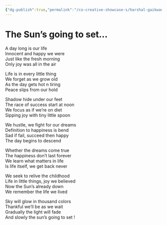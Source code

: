 ```yaml
---
{"dg-publish":true,"permalink":"/co-creative-showcase-s/harshal-gaikwad/pondering-poetries/"}
---
```


# The Sun’s going to set…

A day long is our life  
Innocent and happy we were  
Just like the fresh morning  
Only joy was all in the air

Life is in every little thing  
We forget as we grow old  
As the day gets hot n tiring  
Peace slips from our hold

Shadow hide under our feet  
The race of success start at noon  
We focus as if we’re on diet  
Sipping joy with tiny little spoon

We hustle, we fight for our dreams  
Definition to happiness is bend  
Sad if fail, succeed then happy  
The day begins to descend

Whether the dreams come true  
The happiness don’t last forever  
We learn what matters in life  
Is life itself, we get back never

We seek to relive the childhood  
Life in little things, joy we believed  
Now the Sun’s already down  
We remember the life we lived

Sky will glow in thousand colors  
Thankful we’ll be as we wait  
Gradually the light will fade  
And slowly the sun’s going to set !